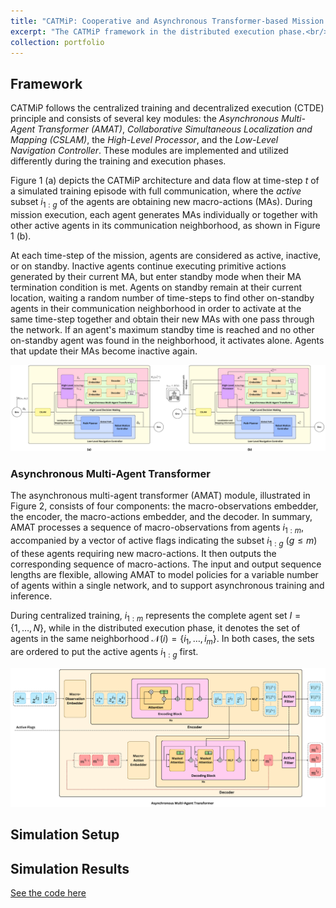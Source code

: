 ```yaml
---
title: "CATMiP: Cooperative and Asynchronous Transformer-based Mission Planning for Heterogeneous Teams of Mobile Robots"
excerpt: "The CATMiP framework in the distributed execution phase.<br/><img src='/images/CATMiP(Distributed).png'>"
collection: portfolio
---
```


## Framework
CATMiP follows the centralized training and decentralized execution (CTDE) principle and consists of several key modules: the *Asynchronous Multi-Agent Transformer (AMAT)*, *Collaborative Simultaneous Localization and Mapping (CSLAM)*, the *High-Level Processor*, and the *Low-Level Navigation Controller*.
These modules are implemented and utilized differently during the training and execution phases.

Figure 1 (a) depicts the CATMiP architecture and data flow at time-step $t$ of a simulated training episode with full communication, where the *active* subset $i_{1:g}$ of the agents are obtaining new macro-actions (MAs). During mission execution, each agent generates MAs individually or together with other active agents in its communication neighborhood, as shown in Figure 1 (b).

At each time-step of the mission, agents are considered as active, inactive, or on standby. Inactive agents continue executing primitive actions generated by their current MA, but enter standby mode when their MA termination condition is met. Agents on standby remain at their current location, waiting a random number of time-steps to find other on-standby agents in their communication neighborhood in order to activate at the same time-step together and obtain their new MAs with one pass through the network. If an agent's maximum standby time is reached and no other on-standby agent was found in the neighborhood, it activates alone. Agents that update their MAs become inactive again.

![CATMiP in centralized training and distributed execution phases](/images/CATMiP.png "Figure 1 - (a) The centralized training workflow of the CATMiP framework in a simulated mission episode. (b) Implementation of the CATMiP framework on a single robot during the execution phase, where robots share mapping information and their embedded macro-observations to generate new actions in a distributed way.")

### Asynchronous Multi-Agent Transformer

The asynchronous multi-agent transformer (AMAT) module, illustrated in Figure 2, consists of four components: the macro-observations embedder, the encoder, the macro-actions embedder, and the decoder. In summary, AMAT processes a sequence of macro-observations from agents $i_{1:m}$, accompanied by a vector of active flags indicating the subset $i_{1:g}$ ($g \le m$) of these agents requiring new macro-actions. It then outputs the corresponding sequence of macro-actions. The input and output sequence lengths are flexible, allowing AMAT to model policies for a variable number of agents within a single network, and to support asynchronous training and inference.

During centralized training, $i_{1:m}$ represents the complete agent set $I=\{1,\dots,N\}$, while in the distributed execution phase, it denotes the set of agents in the same neighborhood $\mathcal{N}(i)=\{i_1,\dots,i_m\}$. In both cases, the sets are ordered to put the active agents $i_{1:g}$ first.

![Centralized training of AMAT](/images/AMAT(Centralized).png "Figure 2 - Centralized macro-action inference as a part of the training process of AMAT. During distributed execution, the broker robot receives macro-observation embeddings from connected agents and transmits the newly obtained MAs back to them.")

## Simulation Setup

## Simulation Results

[See the code here](https://github.com/mylad13/CATMiP)